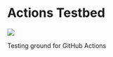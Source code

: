 # Actions Testbed
![](https://github.com/jaredpetersen/actions-testbed/workflows/.github/workflows/release.yml/badge.svg)

Testing ground for GitHub Actions
